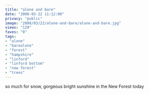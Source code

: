 ```yaml
---
title: "alone and bare"
date: "2008-03-22 11:12:00"
privacy: "public"
image: "2008/03/22/alone-and-bare/alone-and-bare.jpg"
views: "129"
faves: "0"
tags:
- "alone"
- "barealone"
- "forest"
- "hampshire"
- "linford"
- "linford bottom"
- "new forest"
- "trees"
---
```

so much for snow, gorgeous bright sunshine in the New Forest today<a href="/photos/2008/03/24/alone-and-bare"></a>
